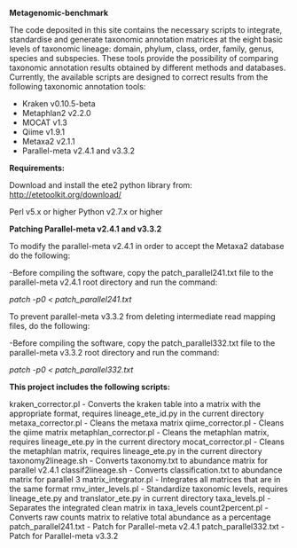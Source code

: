 **Metagenomic-benchmark**

The code deposited in this site contains the necessary scripts to integrate, standardise and generate taxonomic annotation matrices at the eight basic levels of taxonomic lineage: domain, phylum, class, order, family, genus, species and subspecies. These tools provide the possibility of comparing taxonomic annotation results obtained by different methods and databases. Currently, the available scripts are designed to correct results from the following taxonomic annotation tools:

- Kraken v0.10.5-beta
- Metaphlan2 v2.2.0 
- MOCAT v1.3
- Qiime v1.9.1
- Metaxa2 v2.1.1
- Parallel-meta v2.4.1 and v3.3.2

**Requirements:**

Download and install the ete2 python library from:
http://etetoolkit.org/download/

Perl v5.x or higher
Python v2.7.x or higher

**Patching Parallel-meta v2.4.1 and v3.3.2**

To modify the parallel-meta v2.4.1 in order to accept the Metaxa2 database do the following:

-Before compiling the software, copy the patch_parallel241.txt file to the parallel-meta v2.4.1 root directory and run the command:

*patch -p0 < patch_parallel241.txt*

To prevent parallel-meta v3.3.2 from deleting intermediate read mapping files, do the following:

-Before compiling the software, copy the patch_parallel332.txt file to the parallel-meta v3.3.2 root directory and run the command:

*patch -p0 < patch_parallel332.txt*

**This project includes the following scripts:**

kraken_corrector.pl	    - Converts the kraken table into a matrix with the appropriate format, requires lineage_ete_id.py in the current directory
metaxa_corrector.pl	    - Cleans the metaxa matrix
qiime_corrector.pl	    - Cleans the qiime matrix
metaphlan_corrector.pl  - Cleans the metaphlan matrix, requires lineage_ete.py in the current directory 
mocat_corrector.pl      - Cleans the metaphlan matrix, requires lineage_ete.py in the current directory 
taxonomy2lineage.sh     - Converts taxonomy.txt to abundance matrix for parallel v2.4.1
classif2lineage.sh      - Converts classification.txt to abundance matrix for parallel 3
matrix_integrator.pl    - Integrates all matrices that are in the same format
rmv_inter_levels.pl     - Standardize taxonomic levels, requires lineage_ete.py and translator_ete.py in current directory
taxa_levels.pl          - Separates the integrated clean matrix in taxa_levels
count2percent.pl        - Converts raw counts matrix to relative total abundance as a percentage
patch_parallel241.txt   - Patch for Parallel-meta v2.4.1
patch_parallel332.txt   - Patch for Parallel-meta v3.3.2

